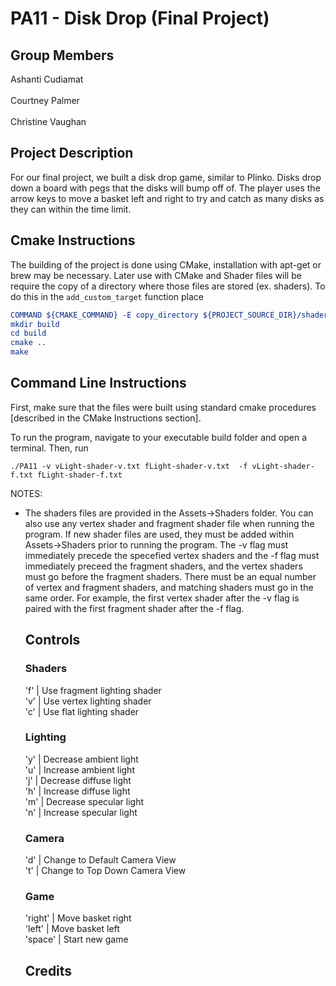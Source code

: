 # PA11 - Disk Drop (Final Project)
<!-- comment format for markdown-->
## Group Members
Ashanti Cudiamat<br/><br/>
Courtney Palmer<br/><br/>
Christine Vaughan

<!--## NOTES
remodel the board/ rotate the board so it's vertical and takes up more of the screen<br/>
make a christas tree shaped peg setup <br/>
as time progresses more disks will appear at a time<br/>
Maybe some fall faster than others (change weights)<br/>
We want to delete disks when they disappear from the screen<br/> 
add an invisible top to the board<br/>
Could change the angle of the board<br/>
life system or a timer based system<br/>
scoring<br/>
-->

## Project Description

For our final project, we built a disk drop game, similar to Plinko. Disks drop down a board with pegs that the disks will bump off of. The player uses the arrow keys to move a basket left and right to try and catch as many disks as they can within the time limit.

## Cmake Instructions
The building of the project is done using CMake, installation with apt-get or brew may be necessary. Later use with CMake and Shader files will be require the copy of a directory where those files are stored (ex. shaders). To do this in the ```add_custom_target``` function place 
```cmake
COMMAND ${CMAKE_COMMAND} -E copy_directory ${PROJECT_SOURCE_DIR}/shaders/ ${CMAKE_CURRENT_BINARY_DIR}/shaders
mkdir build
cd build
cmake ..
make
```

## Command Line Instructions
First, make sure that the files were built using standard cmake procedures [described in the CMake Instructions section].

To run the program, navigate to your executable build folder and open a terminal. Then, run
```
./PA11 -v vLight-shader-v.txt fLight-shader-v.txt  -f vLight-shader-f.txt fLight-shader-f.txt
```
NOTES: 
<ul>
<li>The shaders files are provided in the Assets->Shaders folder. You can also use any vertex shader and fragment shader file when running the program. If new shader files are used, they must be added within Assets->Shaders prior to running the program. The -v flag must immediately precede the specefied vertex shaders and the -f flag must immediately preceed the fragment shaders, and the vertex shaders must go before the fragment shaders. There must be an equal number of vertex and fragment shaders, and matching shaders must go in the same order. For example, the first vertex shader after the -v flag is paired with the first fragment shader after the -f flag.</li>
<!--<li>There are several .obj and .mtl files provided within the Assets->Models folder. You may use any .obj and .mtl file as long as it has been placed inside the Assets->Models folder.The name of the desired .obj file must be added in the appropriate place in the config file to be added to the program.</li>
<li>There are several textures provided within the Assets->Textures folder. You may use any image file as long as it has been placed inside the Assets->Textures folder.The name of the desired texture must be added in the appropriate place in the config file to be added to the program.</li>
</ul>-->

## Controls

### Shaders
'f'      | Use fragment lighting shader<br/>
'v'      | Use vertex lighting shader<br/>
'c'      | Use flat lighting shader<br/>

### Lighting
'y'      | Decrease ambient light <br/>
'u'      | Increase ambient light<br/>
'j'      | Decrease diffuse light <br/>
'h'      | Increase diffuse light<br/>
'm'      | Decrease specular light <br/>
'n'      | Increase specular light<br/>

### Camera
'd' 	 | Change to Default Camera View<br/>
't'	 	 | Change to Top Down Camera View<br/>

### Game
'right'  | Move basket right<br/>
'left'   | Move basket left<br/>
'space'  | Start new game<br/>

## Credits

